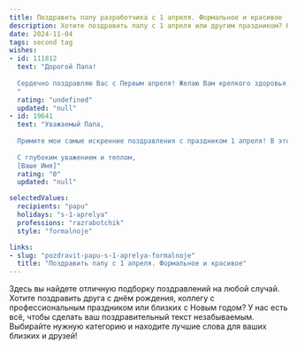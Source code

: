 ```yaml
---
title: Поздравить папу разработчика с 1 апреля. Формальное и красивое
description: Хотите поздравить папу с 1 апреля или другим праздником? Наш ИИ создаст незабываемое поздравление, а вы обязательно выделитесь среди других.  
date: 2024-11-04
tags: second tag
wishes:
- id: 111812
  text: "Дорогой Папа!
  
  Сердечно поздравляю Вас с Первым апреля! Желаю Вам крепкого здоровья, неиссякаемого творческого вдохновения в Вашей работе разработчика и успешной реализации всех Ваших профессиональных планов.  Пусть этот день принесёт Вам только радость и приятные неожиданности. С праздником!
  "
  rating: "undefined"
  updated: "null"
- id: 19641
  text: "Уважаемый Папа,
  
  Примите мои самые искренние поздравления с праздником 1 апреля! В этот светлый день хочу отметить ваш несомненный вклад и профессионализм в мире разработки. Ваша работа вдохновляет и служит примером для многих. Желаю вам новых успехов, креативных идей и продолжения вдохновения для всех вокруг. Пусть каждый день приносит вам радость и удовлетворение от вашей нелегкой, но такой важной деятельности.
  
  С глубоким уважением и теплом,
  [Ваше Имя]"
  rating: "0"
  updated: "null"

selectedValues:
  recipients: "papu"
  holidays: "s-1-aprelya"
  professions: "razrabotchik"
  style: "formalnoje"

links:
- slug: "pozdravit-papu-s-1-aprelya-formalnoje"
  title: "Поздравить папу с 1 апреля. Формальное и красивое"
---
```


Здесь вы найдете отличную подборку поздравлений на любой случай. 
Хотите поздравить друга с днём рождения, коллегу с профессиональным праздником или близких с Новым годом? У нас есть всё, чтобы сделать ваш поздравительный текст незабываемым. Выбирайте нужную категорию и находите лучшие слова для ваших близких и друзей!
